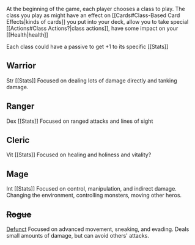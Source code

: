 At the beginning of the game, each player chooses a class to play.
The class you play as might have an effect on [[Cards#Class-Based Card Effects|kinds of cards]] you put into your deck, allow you to take special [[Actions#Class Actions?|class actions]], have some impact on your [[Health|health]]

Each class could have a passive to get +1 to its specific [[Stats]]


## Warrior
Str [[Stats]]
Focused on dealing lots of damage directly and tanking  damage.

## Ranger
Dex [[Stats]]
Focused on ranged attacks and lines of sight


## Cleric
Vit [[Stats]]
Focused on healing and holiness and vitality?
## Mage 
Int [[Stats]]
Focused on control, manipulation, and indirect damage.
Changing the environment, controlling monsters, moving other heros.







## ~~Rogue~~
<u>Defunct</u>
Focused on advanced movement, sneaking, and evading.
Deals small amounts of damage, but can avoid others' attacks.
